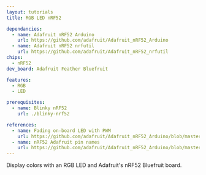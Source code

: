 ```yaml
---
layout: tutorials
title: RGB LED nRF52

dependancies:
  - name: Adafruit nRF52 Arduino
    url: https://github.com/adafruit/Adafruit_nRF52_Arduino
  - name: Adafruit nRF52 nrfutil
    url: https://github.com/adafruit/Adafruit_nRF52_nrfutil
chips:
  - nRF52
dev_board: Adafruit Feather Bluefruit

features:
  - RGB
  - LED

prerequisites:
  - name: Blinky nRF52
    url: ./blinky-nrf52

references:
  - name: Fading on-board LED with PWM
    url: https://github.com/adafruit/Adafruit_nRF52_Arduino/blob/master/libraries/Bluefruit52Lib/examples/Hardware/Fading/Fading.ino
  - name: nRF52 Adafruit pin names
    url: https://github.com/adafruit/Adafruit_nRF52_Arduino/blob/master/variants/feather_nrf52832/variant.h
---
```


Display colors with an RGB LED and Adafruit's nRF52 Bluefruit board.
